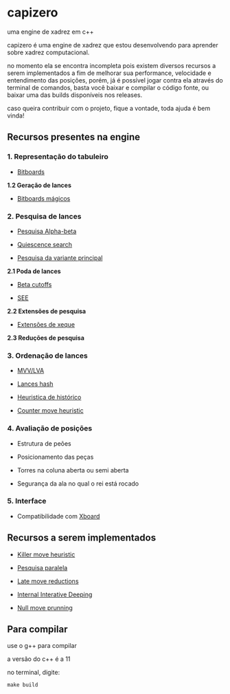 # capizero

uma engine de xadrez em c++ 

capizero é uma engine de xadrez que estou desenvolvendo para aprender sobre xadrez computacional.

no momento ela se encontra incompleta pois existem diversos recursos a serem implementados a fim de melhorar sua performance, velocidade e entendimento das posições, porém, já é possível jogar contra ela através do terminal de comandos, basta você baixar e compilar o código fonte, ou baixar uma das builds disponíveis nos releases.

caso queira contribuir com o projeto, fique a vontade, toda ajuda é bem vinda!

## Recursos presentes na engine

### 1. Representação do tabuleiro

* [Bitboards](https://www.chessprogramming.org/Bitboards)

**1.2 Geração de lances**

* [Bitboards mágicos](https://www.chessprogramming.org/Magic_Bitboards)

### 2. Pesquisa de lances

* [Pesquisa Alpha-beta](https://www.chessprogramming.org/Alpha-Beta)

* [Quiescence search](https://www.chessprogramming.org/Quiescence_Search)

* [Pesquisa da variante principal](https://www.chessprogramming.org/Principal_Variation_Search)

**2.1 Poda de lances**

* [Beta cutoffs](https://www.chessprogramming.org/Beta-Cutoff)

* [SEE](https://www.chessprogramming.org/Static_Exchange_Evaluation)

**2.2 Extensões de pesquisa**

* [Extensões de xeque](https://www.chessprogramming.org/Check_Extensions)

**2.3 Reduções de pesquisa**

### 3. Ordenação de lances

* [MVV/LVA](https://www.chessprogramming.org/MVV-LVA)

* [Lances hash](https://www.chessprogramming.org/Hash_Move)

* [Heuristica de histórico](https://www.chessprogramming.org/History_Heuristic)

* [Counter move heuristic](https://www.chessprogramming.org/Countermove_Heuristic)

### 4. Avaliação de posições

* Estrutura de peões

* Posicionamento das peças

* Torres na coluna aberta ou semi aberta

* Segurança da ala no qual o rei está rocado

### 5. Interface

* Compatibilidade com [Xboard](https://www.chessprogramming.org/Chess_Engine_Communication_Protocol)

## Recursos a serem implementados

* [Killer move heuristic](https://www.chessprogramming.org/Killer_Heuristic)

* [Pesquisa paralela](https://www.chessprogramming.org/Parallel_Search)

* [Late move reductions](https://www.chessprogramming.org/Late_Move_Reductions)

* [Internal Interative Deeping](https://www.chessprogramming.org/Internal_Iterative_Deepening)

* [Null move prunning](https://www.chessprogramming.org/Null_Move_Pruning)

## Para compilar

use o g++ para compilar

a versão do c++ é a 11

no terminal, digite:

```
make build
```
